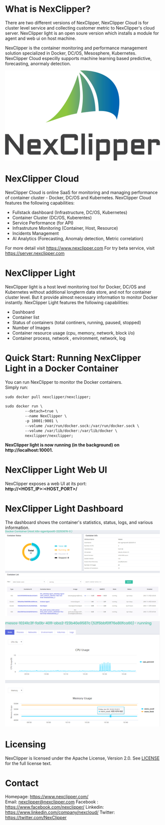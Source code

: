 # What is NexClipper?  
There are two different versions of NexClipper, NexClipper Cloud is for cluster level service and collecting customer metric to NexClipper's cloud server. NexClipper light is an open soure version which installs a module for agent and web ui on host machine.

NexClipper is the container monitoring and performance management solution specialized in Docker, DC/OS, Mesosphere, Kubernetes. NexClipper Cloud especilly supports machine learning based predictive, forecasting, anormaly detection.


![GUI1](images/logo1.png) 

# NexClipper Cloud 
NexClipper Cloud is online SaaS for monitoring and managing performance of container cluster -  Docker, DC/OS and Kubernetes.
NexClipper Cloud features the following capabilities:
* Fullstack dashboard (Infrastructure, DC/OS, Kubernetes)
* Container Cluster (DC/OS, Kuberentes)
* Service Performance (for API)
* Infrastruture Monitoring (Container, Host, Resource)
* Incidents Management
* AI Analytics (Forecasting, Anomaly detection, Metric correlation)

For more detail visit  https://www.nexclipper.com
For try beta service, visit https://server.nexclipper.com



# NexClipper Light 
NexClipper light is a host level monitoring tool for Docker, DC/OS and Kubernetes without additional longterm data store, and not for container cluster level. But it provide almost necessary information to monitor Docker instantly.
NexClipper Light features the following capabilities:
* Dashboard
* Container list
* Status of containers (total continers, running, paused, stopped)
* Number of Images
* Container resource usage (cpu, memory, network, block i/o)
* Container process, network , environment, network, log

# Quick Start: Running NexClipper Light in a Docker Container
You can run NexClipper to monitor the Docker containers.  
Simply run:

```
sudo docker pull nexclipper/nexclipper;
```

```
sudo docker run \
	     --detach=true \
	     --name NexClipper \
	     -p 10001:9001 \
	     --volume /var/run/docker.sock:/var/run/docker.sock \
	     --volume /var/lib/docker:/var/lib/docker \
	     nexclipper/nexclipper;
```

**NexClipper light is now running (in the background) on http://localhost:10001.**

# NexClipper Light Web UI
NexClipper exposes a web UI at its port:  
**http://<HOST_IP>:<HOST_PORT>/**

# NexClipper Light Dashboard
The dashboard shows the container's statistics, status, logs, and various information.
![GUI1](images/main_k8s.PNG)  

![GUI1](images/detail_container.PNG)

# Licensing
NexClipper is licensed under the Apache License, Version 2.0. See 
[LICENSE](https://github.com/TheNexCloud/NexClipper/blob/master/LICENSE) for the full
license text.

# Contact
Homepage: https://www.nexclipper.com/  
Email: nexclipper@nexclipper.com
Facebook : https://www.facebook.com/nexclipper/
Linkedin: https://www.linkedin.com/company/nexcloud/
Twitter: https://twitter.com/NexClipper

